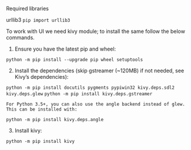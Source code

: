
Required libraries 

urllib3
`pip import urllib3`

To work with UI we need kivy module; to install the same follow the below commands. 

1. Ensure you have the latest pip and wheel:

`python -m pip install --upgrade pip wheel setuptools`

2. Install the dependencies (skip gstreamer (~120MB) if not needed, see Kivy’s dependencies):

`python -m pip install docutils pygments pypiwin32 kivy.deps.sdl2 kivy.deps.glew`
`python -m pip install kivy.deps.gstreamer`

    For Python 3.5+, you can also use the angle backend instead of glew. This can be installed with:

`python -m pip install kivy.deps.angle`

3. Install kivy:

`python -m pip install kivy`


